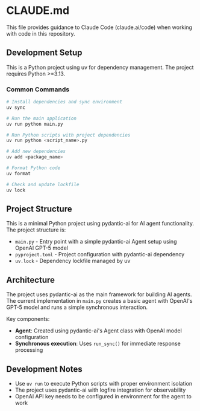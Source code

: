 # CLAUDE.md

This file provides guidance to Claude Code (claude.ai/code) when working with code in this repository.

## Development Setup

This is a Python project using uv for dependency management. The project requires Python >=3.13.

### Common Commands

```bash
# Install dependencies and sync environment
uv sync

# Run the main application
uv run python main.py

# Run Python scripts with project dependencies
uv run python <script_name>.py

# Add new dependencies
uv add <package_name>

# Format Python code
uv format

# Check and update lockfile
uv lock
```

## Project Structure

This is a minimal Python project using pydantic-ai for AI agent functionality. The project structure is:

- `main.py` - Entry point with a simple pydantic-ai Agent setup using OpenAI GPT-5 model
- `pyproject.toml` - Project configuration with pydantic-ai dependency
- `uv.lock` - Dependency lockfile managed by uv

## Architecture

The project uses pydantic-ai as the main framework for building AI agents. The current implementation in `main.py` creates a basic agent with OpenAI's GPT-5 model and runs a simple synchronous interaction.

Key components:
- **Agent**: Created using pydantic-ai's Agent class with OpenAI model configuration
- **Synchronous execution**: Uses `run_sync()` for immediate response processing

## Development Notes

- Use `uv run` to execute Python scripts with proper environment isolation
- The project uses pydantic-ai with logfire integration for observability
- OpenAI API key needs to be configured in environment for the agent to work